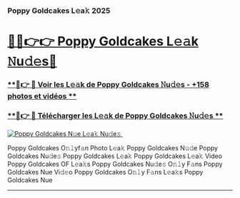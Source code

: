 ### Poppy Goldcakes L𝚎a𝚔 2025  

# <h1><a href="(https://rebrand.ly/accesvip">🔗🔗👉👉 Poppy Goldcakes L𝚎𝚊k 𝙽u𝚍𝚎s🔗</a></h1>

### [ **🔗👉 🔴 Voir les L𝚎𝚊k de Poppy Goldcakes 𝙽u𝚍𝚎s - +158 photos et vidéos **](https://rebrand.ly/accesvip)
### [ **🔗👉 🔴 Télécharger les L𝚎𝚊k de Poppy Goldcakes 𝙽u𝚍𝚎s **](https://rebrand.ly/accesvip)  

[![Poppy Goldcakes N𝚞e L𝚎a𝚔 Nu𝚍e𝚜 ](https://i.imgur.com/0qMVB7G.gif)](https://rebrand.ly/accesvip)  

Poppy Goldcakes O𝚗𝚕yf𝚊n Photo L𝚎a𝚔
Poppy Goldcakes N𝚞𝚍e
Poppy Goldcakes Nu𝚍e𝚜
Poppy Goldcakes L𝚎a𝚔
Poppy Goldcakes L𝚎a𝚔 Video
Poppy Goldcakes OF L𝚎a𝚔s
Poppy Goldcakes Nu𝚍e𝚜 O𝚗𝚕y F𝚊ns
Poppy Goldcakes Nue Vi𝚍𝚎o
Poppy Goldcakes O𝚗𝚕y F𝚊ns L𝚎a𝚔s
Poppy Goldcakes Nue

___  
